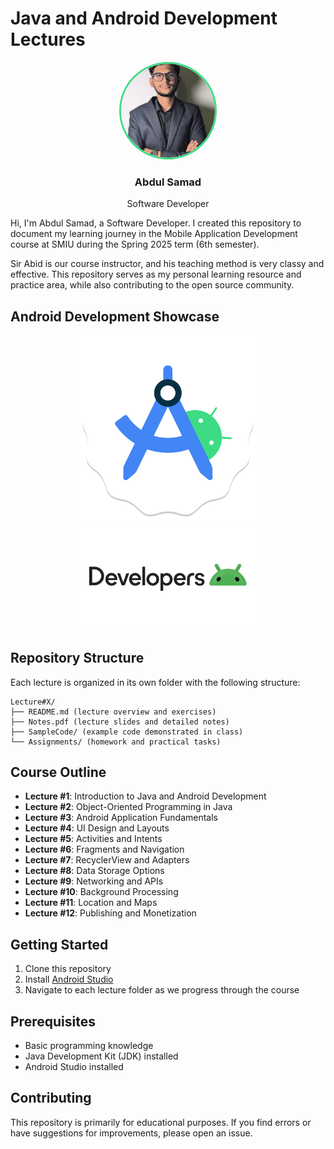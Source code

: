 # Java and Android Development Lectures

<div align="center">
  <img src="images/sam-profile-pic.jpg" alt="Abdul Samad" width="150" height="150" style="border-radius: 50%; object-fit: cover; border: 3px solid #3DDC84;" />
  <h3>Abdul Samad</h3>
  <p>Software Developer</p>
</div>

Hi, I'm Abdul Samad, a Software Developer. I created this repository to document my learning journey in the Mobile Application Development course at SMIU during the Spring 2025 term (6th semester). 

Sir Abid is our course instructor, and his teaching method is very classy and effective. This repository serves as my personal learning resource and practice area, while also contributing to the open source community.

## Android Development Showcase

<div align="center">
  <img src="images/android-studio-icon.png" alt="Android Studio" width="300" />
  <img src="images/android-developers.png" alt="Android Developers" width="300" />
</div>

## Repository Structure

Each lecture is organized in its own folder with the following structure:

```
Lecture#X/
├── README.md (lecture overview and exercises)
├── Notes.pdf (lecture slides and detailed notes)
├── SampleCode/ (example code demonstrated in class)
└── Assignments/ (homework and practical tasks)
```

## Course Outline

- **Lecture #1**: Introduction to Java and Android Development
- **Lecture #2**: Object-Oriented Programming in Java
- **Lecture #3**: Android Application Fundamentals
- **Lecture #4**: UI Design and Layouts
- **Lecture #5**: Activities and Intents
- **Lecture #6**: Fragments and Navigation
- **Lecture #7**: RecyclerView and Adapters
- **Lecture #8**: Data Storage Options
- **Lecture #9**: Networking and APIs
- **Lecture #10**: Background Processing
- **Lecture #11**: Location and Maps
- **Lecture #12**: Publishing and Monetization

## Getting Started

1. Clone this repository
2. Install [Android Studio](https://developer.android.com/studio)
3. Navigate to each lecture folder as we progress through the course

## Prerequisites

- Basic programming knowledge
- Java Development Kit (JDK) installed
- Android Studio installed

## Contributing

This repository is primarily for educational purposes. If you find errors or have suggestions for improvements, please open an issue.
